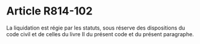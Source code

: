 # Article R814-102

La liquidation est régie par les statuts, sous réserve des dispositions du code civil et de celles du livre II du présent code et du présent paragraphe.
